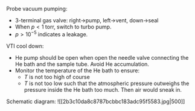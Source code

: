 Probe vacuum pumping:
- 3-terminal gas valve: right$\rightarrow$pump, left$\rightarrow$vent, down$\rightarrow$seal
- When $p<1 \text{ torr}$, switch to turbo pump.
- $p>10^{-5}$ indicates a leakage.

VTI cool down:
- He pump should be open when open the needle valve connecting the He bath and the sample tube. Avoid He accumulation.
- Monitor the temperature of the He bath to ensure:
	- $T$ is not too high of course
	- $T$ is not too low such that the atmospheric pressure outweighs the pressure inside the He bath too much. Then air would sneak in.

Schematic diagram:
![[2b3c10da8c8787bcbbc183adc95f5583.jpg|500]]







